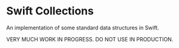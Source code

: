 # Swift Collections

An implementation of some standard data structures in Swift.

VERY MUCH WORK IN PROGRESS. DO NOT USE IN PRODUCTION.
